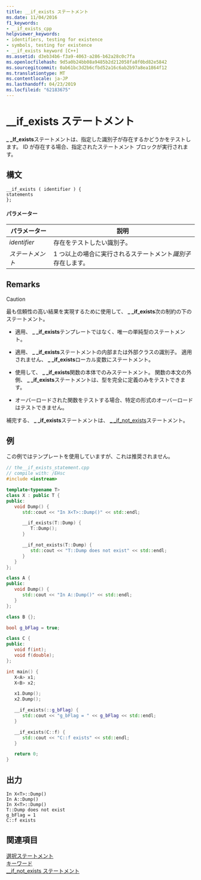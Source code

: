 ```yaml
---
title: __if_exists ステートメント
ms.date: 11/04/2016
f1_keywords:
- __if_exists_cpp
helpviewer_keywords:
- identifiers, testing for existence
- symbols, testing for existence
- __if_exists keyword [C++]
ms.assetid: d3eb34b6-f3a9-4063-a286-b62a28c0c7fa
ms.openlocfilehash: 9d5a0b24bb08a9485b2d212058fa8f0bd82e5842
ms.sourcegitcommit: 0ab61bc3d2b6cfbd52a16c6ab2b97a8ea1864f12
ms.translationtype: MT
ms.contentlocale: ja-JP
ms.lasthandoff: 04/23/2019
ms.locfileid: "62183675"
---
```

# <a name="ifexists-statement"></a>__if_exists ステートメント

**_ _If_exists**ステートメントは、指定した識別子が存在するかどうかをテストします。 ID が存在する場合、指定されたステートメント ブロックが実行されます。

## <a name="syntax"></a>構文

```
__if_exists ( identifier ) {
statements
};
```

#### <a name="parameters"></a>パラメーター

|パラメーター|説明|
|---------------|-----------------|
|*identifier*|存在をテストしたい識別子。|
|*ステートメント*|1 つ以上の場合に実行されるステートメント*識別子*存在します。|

## <a name="remarks"></a>Remarks

> [!CAUTION]
>  最も信頼性の高い結果を実現するために使用して、 **_ _if_exists**次の制約の下のステートメント。

- 適用、 **_ _if_exists**テンプレートではなく、唯一の単純型のステートメント。

- 適用、 **_ _if_exists**ステートメントの内部または外部クラスの識別子。 適用されません、 **_ _if_exists**ローカル変数にステートメント。

- 使用して、 **_ _if_exists**関数の本体でのみステートメント。 関数の本文の外側、 **_ _if_exists**ステートメントは、型を完全に定義のみをテストできます。

- オーバーロードされた関数をテストする場合、特定の形式のオーバーロードはテストできません。

補完する、 **_ _if_exists**ステートメントは、 [_ _if_not_exists](../cpp/if-not-exists-statement.md)ステートメント。

## <a name="example"></a>例

この例ではテンプレートを使用していますが、これは推奨されません。

```cpp
// the__if_exists_statement.cpp
// compile with: /EHsc
#include <iostream>

template<typename T>
class X : public T {
public:
   void Dump() {
      std::cout << "In X<T>::Dump()" << std::endl;

      __if_exists(T::Dump) {
         T::Dump();
      }

      __if_not_exists(T::Dump) {
         std::cout << "T::Dump does not exist" << std::endl;
      }
   }
};

class A {
public:
   void Dump() {
      std::cout << "In A::Dump()" << std::endl;
   }
};

class B {};

bool g_bFlag = true;

class C {
public:
   void f(int);
   void f(double);
};

int main() {
   X<A> x1;
   X<B> x2;

   x1.Dump();
   x2.Dump();

   __if_exists(::g_bFlag) {
      std::cout << "g_bFlag = " << g_bFlag << std::endl;
   }

   __if_exists(C::f) {
      std::cout << "C::f exists" << std::endl;
   }

   return 0;
}
```

## <a name="output"></a>出力

```Output
In X<T>::Dump()
In A::Dump()
In X<T>::Dump()
T::Dump does not exist
g_bFlag = 1
C::f exists
```

## <a name="see-also"></a>関連項目

[選択ステートメント](../cpp/selection-statements-cpp.md)<br/>
[キーワード](../cpp/keywords-cpp.md)<br/>
[__if_not_exists ステートメント](../cpp/if-not-exists-statement.md)